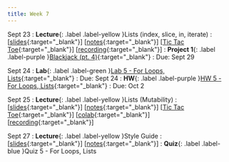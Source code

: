 ```yaml
---
title: Week 7
---
```


Sept 23
: **Lecture**{: .label .label-yellow }Lists (index, slice, in, iterate)
  :  \[[slides](https://docs.google.com/presentation/d/1lqEZYcGr1zkoLSl8T5qNFcgu1zK32ZfalwcfRT_UccY/edit?usp=sharing){:target="_blank"}\] \[[notes](https://docs.google.com/document/d/1Vv0KiydXMvWU8bsbyfTggtHjpusgcr9NSMS6QDepFtg/edit?usp=sharing){:target="_blank"}\] \[[Tic Tac Toe](https://colab.research.google.com/drive/1BF4dHcgRLkviXv5G8mgsp3pzNxCCmjyF?usp=sharing){:target="_blank"}\] \[[recording](https://youtu.be/CmL8SE4pbbk){:target="_blank"}\]
: **Project 1**{: .label .label-purple }[Blackjack (pt. 4)](https://edstem.org/us/courses/61483/lessons/118789){:target="_blank"}
  : Due: Sept 29

Sept 24
: **Lab**{: .label .label-green }[Lab 5 - For Loops, Lists](https://edstem.org/us/courses/61483/lessons/118832){:target="_blank"}
  : Due: Sept 24
: **HW**{: .label .label-purple }[HW 5 - For Loops, Lists](https://edstem.org/us/courses/61483/lessons/118822){:target="_blank"}
  : Due: Oct 2

Sept 25
: **Lecture**{: .label .label-yellow }Lists (Mutability)
  :  \[[slides](https://docs.google.com/presentation/d/1ADFvMhv-1mg_kB3DBFElicW0W61AEQdrai0W2TGjdtI/edit?usp=sharing){:target="_blank"}\] \[[notes](https://docs.google.com/document/d/1XIpgIwvZjG4bXGgeAcSaYmJvrVk_f1_z-sAhTgoqWdY/edit?usp=sharing){:target="_blank"}\] \[[Tic Tac Toe](https://colab.research.google.com/drive/1BF4dHcgRLkviXv5G8mgsp3pzNxCCmjyF?usp=sharing){:target="_blank"}\] \[[colab](https://colab.research.google.com/drive/110xRj_JXz4f36GdwULtM7QScoNWWqYNu?usp=sharing){:target="_blank"}\] \[[recording](https://youtu.be/ZDw3_xTKWb8){:target="_blank"}\]

Sept 27
: **Lecture**{: .label .label-yellow }Style Guide
  : \[[slides](https://docs.google.com/presentation/d/1K23XPmJBNbFptp-Hp10q5okEgol0UZ9GkzsmiDELeG4/edit?usp=sharing){:target="_blank"}\] \[[notes](https://docs.google.com/document/d/1IJjjUiPhEPHZesnVaEdN5yEBvxytVrZWZebsNjDpU4M/edit?usp=sharing){:target="_blank"}\]
: **Quiz**{: .label .label-blue }Quiz 5 - For Loops, Lists